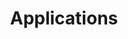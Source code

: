 ---
widget: pages
headless: true
weight: 10

title: Applications
subtitle:

content:
  count: 0
  filters:
    author: ''
    category: ''
    exclude_featured: false
    publication_type: ''
    tag: ''
  offset: 0
  order: desc
  page_type: software_apps
design:
  view: 2
  columns: '1'
  css_class: universal-wrapper
---